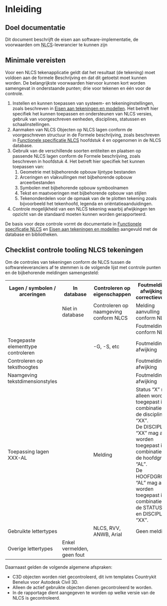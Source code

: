 # Inleiding

## Doel documentatie
Dit document beschrijft de eisen aan software-implementatie, de voorwaarden om <abbr title="Nederlandse CAD-standaard">NLCS</abbr>-leverancier te kunnen zijn

## Minimale vereisten

Voor een NLCS tekenapplicatie geldt dat het resultaat (de tekening) moet voldoen aan de formele Beschrijving en dat dit getoetst moet kunnen worden. De belangrijkste voorwaarden hiervoor kunnen kort worden samengevat in onderstaande punten; drie voor tekenen en één voor de controle.

<ol>
<li>Instellen en kunnen toepassen van systeem- en tekeninginstellingen, zoals beschreven in <a href="https://nl-digigo.github.io/NLCS/requirementscadmodels/">Eisen aan tekeningen en modellen</a>. Het betreft hier specifiek het kunnen toepassen en ondersteunen van NLCS versies, gebruik van voorgeschreven eenheden, disciplines, statussen en schaalinstellingen.
<li>Aanmaken van NLCS Objecten op NLCS lagen conform de voorgeschreven structuur in de Formele beschrijving, zoals beschreven in <a href="https://nl-digigo.github.io/NLCS/functionalspecification/">Functionele specificatie NLCS</a> hoofdstuk 4 en opgenomen in de NLCS database.
<li>Gebruik van de verschillende soorten entiteiten en plaatsen op passende NLCS lagen conform de Formele beschrijving, zoals beschreven in hoofdstuk 4. Het betreft hier specifiek het kunnen toepassen van:
<ol><li>Geometrie met bijbehorende opbouw lijntype bestanden
<li>Arceringen en vlakvullingen met bijbehorende opbouw arceerbestanden
<li>Symbolen met bijbehorende opbouw symboolnamen
<li>Tekst en maatvoeringen met bijbehorende opbouw van stijlen
<li>Tekenonderdelen voor de opmaak van de te plotten tekening zoals bijvoorbeeld het tekenhoofd, legenda en oriëntatieaanduidingen.</li></ol>
<li>Controle mogelijkheid van een NLCS tekening waarbij afwijkingen ten opzicht van de standaard moeten kunnen worden gerapporteerd.</li></ol>

De basis voor deze controle vormt de documentatie in [Functionele specificatie NLCS](https://nl-digigo.github.io/NLCS/functionalspecification/) en [Eisen aan tekeningen en modellen](https://nl-digigo.github.io/NLCS/requirementscadmodels/) aangevuld met de database en bibliotheken. 



## Checklist controle tooling NLCS tekeningen


Om de controles van tekeningen conform de NLCS tussen de softwareleveranciers af te stemmen
is de volgende lijst met controle punten en de bijbehorende meldingen samengesteld:

<table class="tabel2">
    <tr>
        <th>Lagen / symbolen / arceringen</td>
        <th>In database</td>
        <th>Controleren op eigenschappen</td>
        <th>Foutmelding bij afwijking met correctievoorstel</td>
    </tr>
    <tr>
        <td></td>
        <td>Niet in database</td>
        <td>Controleren op naamgeving conform NLCS</td>
        <td>Melding aanvulling conform NLCS</td>
    </tr>
    <tr>
        <td></td>
        <td></td>
        <td></td>
        <td>Foutmelding niet conform NLCS</td>
    </tr>
    <tr>
        <td>Toegepaste elementtype controleren</td>
        <td></td>
        <td>-G, -S, etc</td>
        <td>Foutmelding bij afwijking</td>
    </tr>
    <tr>
        <td>Controleren op teksthoogtes</td>
        <td></td>
        <td></td>
        <td>Foutmelding bij afwijking</td>
    </tr>
    <tr>
        <td>Naamgeving tekstdimensionstyles</td>
        <td></td>
        <td></td>
        <td>Foutmelding bij afwijking</td>
    </tr>
    <tr>
        <td>Toepassing lagen XXX-AL</td>
        <td></td>
        <td>Melding</td>
        <td>Status “X” mag alleen worden toegepast in combinatie met de discipline “XX”. <br> De DISCIPLINE “XX” mag alleen worden toegepast in combinatie met de hoofdgroep “AL”. <br> De HOOFDGROEP “AL” mag alleen worden toegepast in combinatie met de STATUS “X” en DISCIPLINE “XX”.</td>
    </tr>
    <tr>
        <td>Gebruikte lettertypes</td>
        <td></td>
        <td>NLCS, RVV, ANWB, Arial</td>
        <td>Geen melding</td>
    </tr>
    <tr>
        <td>Overige lettertypes</td>
        <td>Enkel vermelden, geen fout</td>
        <td></td>
        <td></td>
    </tr>
</table>



Daarnaast gelden de volgende algemene afspraken:
*  C3D objecten worden niet gecontroleerd, dit ivm templates Countrykit Benelux voor
Autodesk Civil 3D.
*  Alleen de actief gebruikte objecten dienen gecontroleerd te worden.
*  In de rapportage dient aangegeven te worden op welke versie van de NLCS is
gecontroleerd.


<div class="issue" data-number="256"></div>

<div class="issue" data-number="257"></div>

<div class="issue" data-number="299"></div>

<div class="issue" data-number="300"></div>

<div class="issue" data-number="301"></div>